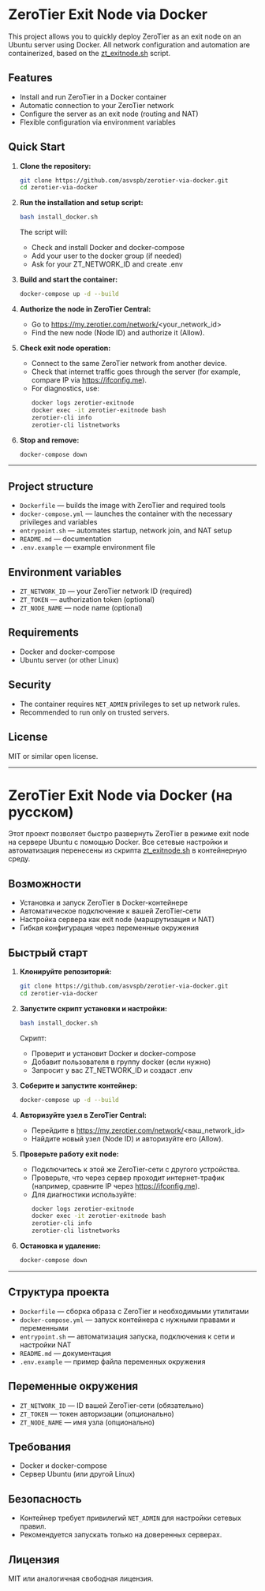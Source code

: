 # ZeroTier Exit Node via Docker

This project allows you to quickly deploy ZeroTier as an exit node on an Ubuntu server using Docker. All network configuration and automation are containerized, based on the [zt_exitnode.sh](https://github.com/anten-ka/zt_exitnode/blob/main/zt_exitnode.sh) script.

## Features
- Install and run ZeroTier in a Docker container
- Automatic connection to your ZeroTier network
- Configure the server as an exit node (routing and NAT)
- Flexible configuration via environment variables

## Quick Start

1. **Clone the repository:**
   ```bash
   git clone https://github.com/asvspb/zerotier-via-docker.git
   cd zerotier-via-docker
   ```

2. **Run the installation and setup script:**
   ```bash
   bash install_docker.sh
   ```
   The script will:
   - Check and install Docker and docker-compose
   - Add your user to the docker group (if needed)
   - Ask for your ZT_NETWORK_ID and create .env

3. **Build and start the container:**
   ```bash
   docker-compose up -d --build
   ```

4. **Authorize the node in ZeroTier Central:**
   - Go to https://my.zerotier.com/network/<your_network_id>
   - Find the new node (Node ID) and authorize it (Allow).

5. **Check exit node operation:**
   - Connect to the same ZeroTier network from another device.
   - Check that internet traffic goes through the server (for example, compare IP via https://ifconfig.me).
   - For diagnostics, use:
     ```bash
     docker logs zerotier-exitnode
     docker exec -it zerotier-exitnode bash
     zerotier-cli info
     zerotier-cli listnetworks
     ```

6. **Stop and remove:**
   ```bash
   docker-compose down
   ```

---

## Project structure

- `Dockerfile` — builds the image with ZeroTier and required tools
- `docker-compose.yml` — launches the container with the necessary privileges and variables
- `entrypoint.sh` — automates startup, network join, and NAT setup
- `README.md` — documentation
- `.env.example` — example environment file

## Environment variables
- `ZT_NETWORK_ID` — your ZeroTier network ID (required)
- `ZT_TOKEN` — authorization token (optional)
- `ZT_NODE_NAME` — node name (optional)

## Requirements
- Docker and docker-compose
- Ubuntu server (or other Linux)

## Security
- The container requires `NET_ADMIN` privileges to set up network rules.
- Recommended to run only on trusted servers.

## License
MIT or similar open license.

---

# ZeroTier Exit Node via Docker (на русском)

Этот проект позволяет быстро развернуть ZeroTier в режиме exit node на сервере Ubuntu с помощью Docker. Все сетевые настройки и автоматизация перенесены из скрипта [zt_exitnode.sh](https://github.com/anten-ka/zt_exitnode/blob/main/zt_exitnode.sh) в контейнерную среду.

## Возможности
- Установка и запуск ZeroTier в Docker-контейнере
- Автоматическое подключение к вашей ZeroTier-сети
- Настройка сервера как exit node (маршрутизация и NAT)
- Гибкая конфигурация через переменные окружения

## Быстрый старт

1. **Клонируйте репозиторий:**
   ```bash
   git clone https://github.com/asvspb/zerotier-via-docker.git
   cd zerotier-via-docker
   ```

2. **Запустите скрипт установки и настройки:**
   ```bash
   bash install_docker.sh
   ```
   Скрипт:
   - Проверит и установит Docker и docker-compose
   - Добавит пользователя в группу docker (если нужно)
   - Запросит у вас ZT_NETWORK_ID и создаст .env

3. **Соберите и запустите контейнер:**
   ```bash
   docker-compose up -d --build
   ```

4. **Авторизуйте узел в ZeroTier Central:**
   - Перейдите в https://my.zerotier.com/network/<ваш_network_id>
   - Найдите новый узел (Node ID) и авторизуйте его (Allow).

5. **Проверьте работу exit node:**
   - Подключитесь к этой же ZeroTier-сети с другого устройства.
   - Проверьте, что через сервер проходит интернет-трафик (например, сравните IP через https://ifconfig.me).
   - Для диагностики используйте:
     ```bash
     docker logs zerotier-exitnode
     docker exec -it zerotier-exitnode bash
     zerotier-cli info
     zerotier-cli listnetworks
     ```

6. **Остановка и удаление:**
   ```bash
   docker-compose down
   ```

---

## Структура проекта

- `Dockerfile` — сборка образа с ZeroTier и необходимыми утилитами
- `docker-compose.yml` — запуск контейнера с нужными правами и переменными
- `entrypoint.sh` — автоматизация запуска, подключения к сети и настройки NAT
- `README.md` — документация
- `.env.example` — пример файла переменных окружения

## Переменные окружения
- `ZT_NETWORK_ID` — ID вашей ZeroTier-сети (обязательно)
- `ZT_TOKEN` — токен авторизации (опционально)
- `ZT_NODE_NAME` — имя узла (опционально)

## Требования
- Docker и docker-compose
- Сервер Ubuntu (или другой Linux)

## Безопасность
- Контейнер требует привилегий `NET_ADMIN` для настройки сетевых правил.
- Рекомендуется запускать только на доверенных серверах.

## Лицензия
MIT или аналогичная свободная лицензия.
